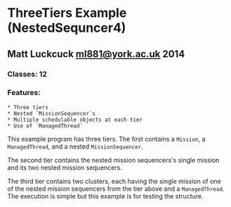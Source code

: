 ThreeTiers Example (NestedSequncer4)
=======

Matt Luckcuck <ml881@york.ac.uk> 2014
-----------------------------------

### Classes: 12


### Features:
	* Three tiers
	* Nested `MissionSequencer`s
	* Multiple schedulable objects at each tier
	* Use of `ManagedThread`


This example program has three tiers. The first contains a `Mission`, a `ManagedThread`, and a nested `MissionSequencer`. 

The second tier contains the nested mission sequencers's single mission and its two nested mission sequencers.

The third tier contains two clusters, each having the single mission of one of the nested mission sequencers from the tier above and a `ManagedThread`. The execution is simple but this example is for testing the structure. 


